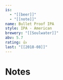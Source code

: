 ```yaml
---
is:
  - "[[beer]]"
  - "[[note]]"
name: Bullet Proof IPA
style: IPA - American
brewery: "[[Soulwater]]"
abv: 5.7
rating: 👍
last: "[[2018-08]]"
---
```

# Notes

